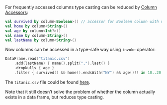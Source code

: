 [//]: # (title: Column accessors API)

<!---IMPORT org.jetbrains.kotlinx.dataframe.samples.api.ApiLevels-->

For frequently accessed columns type casting can be reduced by [Column Accessors](DataColumn.md#column-accessors):

<!---FUN accessors1-->

```kotlin
val survived by column<Boolean>() // accessor for Boolean column with name 'survived'
val home by column<String>()
val age by column<Int?>()
val name by column<String>()
val lastName by column<String>()
```

<!---END-->

Now columns can be accessed in a type-safe way using `invoke` operator:

<!---FUN accessors2-->

```kotlin
DataFrame.read("titanic.csv")
    .add(lastName) { name().split(",").last() }
    .dropNulls { age }
    .filter { survived() && home().endsWith("NY") && age()!! in 10..20 }
```

<!---END-->

The `titanic.csv` file could be found [here](https://github.com/Kotlin/dataframe/blob/master/data/titanic.csv).

<warning>
Note that it still doesn’t solve the problem of whether the column actually exists in a data frame, but reduces type casting.
</warning>
